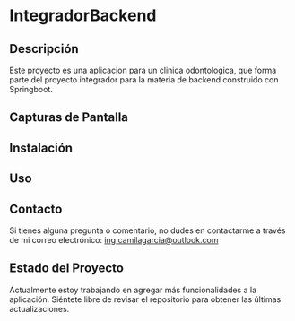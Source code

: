 # IntegradorBackend

## Descripción
Este proyecto es una aplicacion para un clinica odontologica, que forma parte del proyecto integrador para la materia de backend construido con Springboot.

## Capturas de Pantalla

## Instalación

## Uso

## Contacto

Si tienes alguna pregunta o comentario, no dudes en contactarme a través de mi correo electrónico: ing.camilagarcia@outlook.com

## Estado del Proyecto
Actualmente estoy trabajando en agregar más funcionalidades a la aplicación. Siéntete libre de revisar el repositorio para obtener las últimas actualizaciones.

